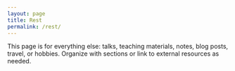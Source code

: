 ```yaml
---
layout: page
title: Rest
permalink: /rest/
---
```


This page is for everything else: talks, teaching materials, notes, blog posts, travel, or hobbies.
Organize with sections or link to external resources as needed.

